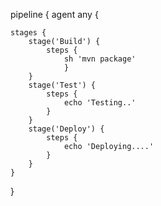 pipeline {
   agent any {
    
    stages {
        stage('Build') {
            steps {
                sh 'mvn package'
                }
        }
        stage('Test') {
            steps {
                echo 'Testing..'
            }
        }
        stage('Deploy') {
            steps {
                echo 'Deploying....'
            }
        }
    }
}

